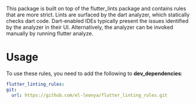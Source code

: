 This package is built on top of the flutter_lints package and contains rules that are more strict.
Lints are surfaced by the dart analyzer, which statically checks dart code. Dart-enabled IDEs typically present the issues identified by the analyzer in their UI. Alternatively, the analyzer can be invoked manually by running flutter analyze.

# Usage

To use these rules, you need to add the following to **dev_dependencies**:

```yaml
flutter_linting_rules:
git:
  url: https://github.com/el-leonya/flutter_linting_rules.git
```

